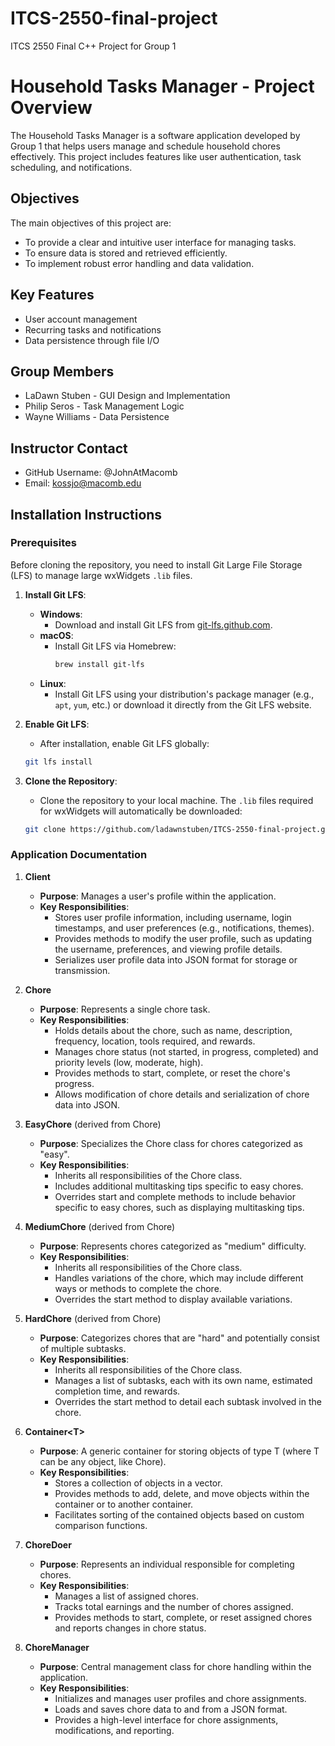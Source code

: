 # ITCS-2550-final-project
ITCS 2550 Final C++ Project for Group 1

# Household Tasks Manager - Project Overview

The Household Tasks Manager is a software application developed by Group 1 that helps users manage and schedule household chores effectively. This project includes features like user authentication, task scheduling, and notifications.

## Objectives

The main objectives of this project are:
- To provide a clear and intuitive user interface for managing tasks.
- To ensure data is stored and retrieved efficiently.
- To implement robust error handling and data validation.

## Key Features

- User account management
- Recurring tasks and notifications
- Data persistence through file I/O

## Group Members

- LaDawn Stuben - GUI Design and Implementation
- Philip Seros - Task Management Logic
- Wayne Williams - Data Persistence

## Instructor Contact

- GitHub Username: @JohnAtMacomb
- Email: kossjo@macomb.edu

## Installation Instructions

### Prerequisites

Before cloning the repository, you need to install Git Large File Storage (LFS) to manage large wxWidgets `.lib` files.

1. **Install Git LFS**:
    - **Windows**:
      - Download and install Git LFS from [git-lfs.github.com](https://git-lfs.github.com).
    - **macOS**:
      - Install Git LFS via Homebrew:  
        ```bash
        brew install git-lfs
        ```
    - **Linux**:
      - Install Git LFS using your distribution's package manager (e.g., `apt`, `yum`, etc.) or download it directly from the Git LFS website.

2. **Enable Git LFS**:
    - After installation, enable Git LFS globally:
    ```bash
    git lfs install
    ```

3. **Clone the Repository**:
    - Clone the repository to your local machine. The `.lib` files required for wxWidgets will automatically be downloaded:
    ```bash
    git clone https://github.com/ladawnstuben/ITCS-2550-final-project.git
    ```

### Application Documentation

1. **Client**
   - **Purpose**: Manages a user's profile within the application.
   - **Key Responsibilities**:
     - Stores user profile information, including username, login timestamps, and user preferences (e.g., notifications, themes).
     - Provides methods to modify the user profile, such as updating the username, preferences, and viewing profile details.
     - Serializes user profile data into JSON format for storage or transmission.

2. **Chore**
   - **Purpose**: Represents a single chore task.
   - **Key Responsibilities**:
     - Holds details about the chore, such as name, description, frequency, location, tools required, and rewards.
     - Manages chore status (not started, in progress, completed) and priority levels (low, moderate, high).
     - Provides methods to start, complete, or reset the chore's progress.
     - Allows modification of chore details and serialization of chore data into JSON.

3. **EasyChore** (derived from Chore)
   - **Purpose**: Specializes the Chore class for chores categorized as "easy".
   - **Key Responsibilities**:
     - Inherits all responsibilities of the Chore class.
     - Includes additional multitasking tips specific to easy chores.
     - Overrides start and complete methods to include behavior specific to easy chores, such as displaying multitasking tips.

4. **MediumChore** (derived from Chore)
   - **Purpose**: Represents chores categorized as "medium" difficulty.
   - **Key Responsibilities**:
     - Inherits all responsibilities of the Chore class.
     - Handles variations of the chore, which may include different ways or methods to complete the chore.
     - Overrides the start method to display available variations.

5. **HardChore** (derived from Chore)
   - **Purpose**: Categorizes chores that are "hard" and potentially consist of multiple subtasks.
   - **Key Responsibilities**:
     - Inherits all responsibilities of the Chore class.
     - Manages a list of subtasks, each with its own name, estimated completion time, and rewards.
     - Overrides the start method to detail each subtask involved in the chore.

6. **Container\<T>**
   - **Purpose**: A generic container for storing objects of type T (where T can be any object, like Chore).
   - **Key Responsibilities**:
     - Stores a collection of objects in a vector.
     - Provides methods to add, delete, and move objects within the container or to another container.
     - Facilitates sorting of the contained objects based on custom comparison functions.

7. **ChoreDoer**
   - **Purpose**: Represents an individual responsible for completing chores.
   - **Key Responsibilities**:
     - Manages a list of assigned chores.
     - Tracks total earnings and the number of chores assigned.
     - Provides methods to start, complete, or reset assigned chores and reports changes in chore status.

8. **ChoreManager**
   - **Purpose**: Central management class for chore handling within the application.
   - **Key Responsibilities**:
     - Initializes and manages user profiles and chore assignments.
     - Loads and saves chore data to and from a JSON format.
     - Provides a high-level interface for chore assignments, modifications, and reporting.
